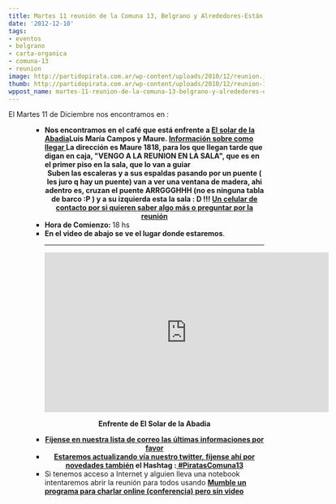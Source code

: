 ```yaml
---
title: Martes 11 reunión de la Comuna 13, Belgrano y Alrededores-Están todos invitados!
date: '2012-12-10'
tags:
- eventos
- belgrano
- carta-organica
- comuna-13
- reunion
image: http://partidopirata.com.ar/wp-content/uploads/2010/12/reunion.jpg
thumb: http://partidopirata.com.ar/wp-content/uploads/2010/12/reunion-150x150.jpg
wppost_name: martes-11-reunion-de-la-comuna-13-belgrano-y-alrededores-estan-todos-invitados
---
```


El Martes 11 de Diciembre nos encontramos en :
<ul>
<ul>
<ul>
	<li><strong><strong>Nos encontramos en el café que está enfrente a <a href="http://www.elsolarshopping.com.ar/' target=">El solar de la Abadia</a>Luis María Campos y Maure. <a href="http://www.elsolarshopping.com.ar/comollegar.php" target="_blank">Información sobre como llegar
</a>La dirección es Maure 1818, para los que llegan tarde que digan en caja, "VENGO A LA REUNION EN LA SALA", que es en el primer piso en la sala, que lo van a guiar
<em></em></strong></strong><center><strong>Suben las escaleras y a sus espaldas pasando por un puente ( les juro q hay un puente) van a ver una ventana de madera, ahi adentro es, cruzan el puente ARRGGGHHH (no es ninguna tabla de barco :P ) y a su izquierda esta la sala : D !!!
<a href="http://lists.partidopirata.com.ar/pipermail/general-partidopirata.com.ar/2012-December/022438.html" target="_blank">Un celular de contacto por si quieren saber algo más o preguntar por la reunión</a>
</strong></center><strong><em></em>
</strong></li>
	<li><strong>Hora de Comienzo: </strong>18 hs</li>
	<li><strong>En el video de abajo se ve el lugar donde estaremos</strong>.

<hr />

<center><iframe src="http://www.youtube.com/embed/abOhtxNyVfo" frameborder="0" width="560" height="315"></iframe></center>
<p style="text-align: center;"><strong>Enfrente de El Solar de la Abadia</strong></p>
</li>
	<li style="text-align: center;"><strong><a href="http://lists.partidopirata.com.ar/pipermail/general-partidopirata.com.ar/2012-December/thread.html" target="_blank">Fíjense en nuestra lista de correo las últimas informaciones por favor</a></strong></li>
	<li style="text-align: center;"><strong><a href="https://twitter.com/PartidoPirataAr" target="_blank">Estaremos actualizando vía nuestro twitter, fíjense ahí por novedades también</a>
el Hashtag :<a href="https://twitter.com/search?q=%23PiratasComuna13&amp;src=hash" target="_blank"> #PiratasComuna13</a></strong></li>
	<li>Si tenemos acceso a Internet y alguien lleva una notebook intentaremos abrir la reunión para todos usando <strong><a href="http://partido-pirata.blogspot.com/2011/07/para-usar-mumble.html" target="_blank">Mumble un programa para charlar online (conferencia) pero sin video</a></strong></li>
</ul>
</ul>
</ul>
&nbsp;

&nbsp;
